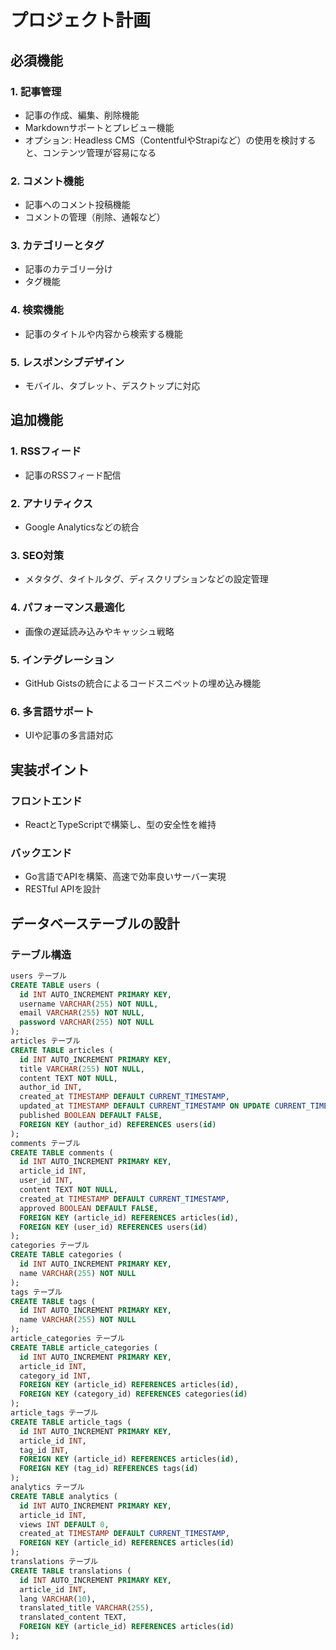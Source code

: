 # プロジェクト計画

## 必須機能

### 1. 記事管理

- 記事の作成、編集、削除機能
- Markdownサポートとプレビュー機能
- オプション: Headless CMS（ContentfulやStrapiなど）の使用を検討すると、コンテンツ管理が容易になる

### 2. コメント機能

- 記事へのコメント投稿機能
- コメントの管理（削除、通報など）

### 3. カテゴリーとタグ

- 記事のカテゴリー分け
- タグ機能

### 4. 検索機能

- 記事のタイトルや内容から検索する機能

### 5. レスポンシブデザイン

- モバイル、タブレット、デスクトップに対応

## 追加機能

### 1. RSSフィード

- 記事のRSSフィード配信

### 2. アナリティクス

- Google Analyticsなどの統合

### 3. SEO対策

- メタタグ、タイトルタグ、ディスクリプションなどの設定管理

### 4. パフォーマンス最適化

- 画像の遅延読み込みやキャッシュ戦略

### 5. インテグレーション

- GitHub Gistsの統合によるコードスニペットの埋め込み機能

### 6. 多言語サポート

- UIや記事の多言語対応

## 実装ポイント

### フロントエンド

- ReactとTypeScriptで構築し、型の安全性を維持

### バックエンド

- Go言語でAPIを構築、高速で効率良いサーバー実現
- RESTful APIを設計

## データベーステーブルの設計

### テーブル構造


```sql
users テーブル
CREATE TABLE users (
  id INT AUTO_INCREMENT PRIMARY KEY,
  username VARCHAR(255) NOT NULL,
  email VARCHAR(255) NOT NULL,
  password VARCHAR(255) NOT NULL
);
articles テーブル
CREATE TABLE articles (
  id INT AUTO_INCREMENT PRIMARY KEY,
  title VARCHAR(255) NOT NULL,
  content TEXT NOT NULL,
  author_id INT,
  created_at TIMESTAMP DEFAULT CURRENT_TIMESTAMP,
  updated_at TIMESTAMP DEFAULT CURRENT_TIMESTAMP ON UPDATE CURRENT_TIMESTAMP,
  published BOOLEAN DEFAULT FALSE,
  FOREIGN KEY (author_id) REFERENCES users(id)
);
comments テーブル
CREATE TABLE comments (
  id INT AUTO_INCREMENT PRIMARY KEY,
  article_id INT,
  user_id INT,
  content TEXT NOT NULL,
  created_at TIMESTAMP DEFAULT CURRENT_TIMESTAMP,
  approved BOOLEAN DEFAULT FALSE,
  FOREIGN KEY (article_id) REFERENCES articles(id),
  FOREIGN KEY (user_id) REFERENCES users(id)
);
categories テーブル
CREATE TABLE categories (
  id INT AUTO_INCREMENT PRIMARY KEY,
  name VARCHAR(255) NOT NULL
);
tags テーブル
CREATE TABLE tags (
  id INT AUTO_INCREMENT PRIMARY KEY,
  name VARCHAR(255) NOT NULL
);
article_categories テーブル
CREATE TABLE article_categories (
  id INT AUTO_INCREMENT PRIMARY KEY,
  article_id INT,
  category_id INT,
  FOREIGN KEY (article_id) REFERENCES articles(id),
  FOREIGN KEY (category_id) REFERENCES categories(id)
);
article_tags テーブル
CREATE TABLE article_tags (
  id INT AUTO_INCREMENT PRIMARY KEY,
  article_id INT,
  tag_id INT,
  FOREIGN KEY (article_id) REFERENCES articles(id),
  FOREIGN KEY (tag_id) REFERENCES tags(id)
);
analytics テーブル
CREATE TABLE analytics (
  id INT AUTO_INCREMENT PRIMARY KEY,
  article_id INT,
  views INT DEFAULT 0,
  created_at TIMESTAMP DEFAULT CURRENT_TIMESTAMP,
  FOREIGN KEY (article_id) REFERENCES articles(id)
);
translations テーブル
CREATE TABLE translations (
  id INT AUTO_INCREMENT PRIMARY KEY,
  article_id INT,
  lang VARCHAR(10),
  translated_title VARCHAR(255),
  translated_content TEXT,
  FOREIGN KEY (article_id) REFERENCES articles(id)
);